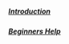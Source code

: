 ##### [Introduction](/meerk40t/meerk40t/wiki)
##### [Beginners Help](/meerk40t/meerk40t/wiki/Beginners:-0.-So-you-now-have-a-K40-laser...)